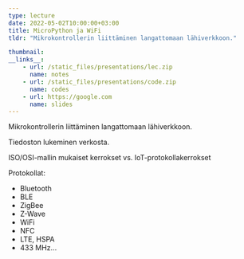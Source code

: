 ```yaml
---
type: lecture
date: 2022-05-02T10:00:00+03:00
title: MicroPython ja WiFi
tldr: "Mikrokontrollerin liittäminen langattomaan lähiverkkoon."

thumbnail: 
__links__: 
    - url: /static_files/presentations/lec.zip
      name: notes
    - url: /static_files/presentations/code.zip
      name: codes
    - url: https://google.com
      name: slides
---
```


Mikrokontrollerin liittäminen langattomaan lähiverkkoon.

Tiedoston lukeminen verkosta.

ISO/OSI-mallin mukaiset kerrokset vs. IoT-protokollakerrokset

Protokollat:

* Bluetooth
* BLE
* ZigBee
* Z-Wave
* WiFi
* NFC
* LTE, HSPA
* 433 MHz...

